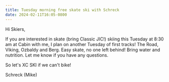 ```yaml
---
title: Tuesday morning free skate ski with Schreck
date: 2024-02-11T16:05-0800
---
```

Hi Skiers,

If you are interested in skate (bring Classic JIC!) skiing this Tuesday at 8:30 am at Cabin with me, I plan on another Tuesday of first tracks! The Road,  Viking,  Ozbaldy and Berg. Easy skate, no one left behind!
Bring water and nutrition. 
Let me know if you have any questions.

So let's XC SKI if we can't bike!

Schreck (Mike)
